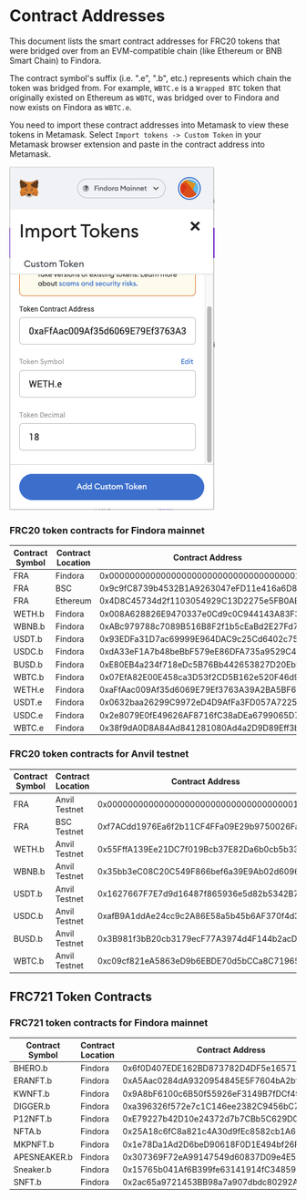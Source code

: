 # Contract Addresses



This document lists the smart contract addresses for FRC20 tokens that were bridged over from an EVM-compatible chain (like Ethereum or BNB Smart Chain) to Findora.

The contract symbol's suffix (i.e. ".e", ".b", etc.) represents which chain the token was bridged from. For example, `WBTC.e` is a `Wrapped BTC` token that originally existed on Ethereum as `WBTC`, was bridged over to Findora and now exists on Findora as `WBTC.e`.

You need to import these contract addresses into Metamask to view these tokens in Metamask. Select `Import tokens -> Custom Token` in your Metamask browser extension and paste in the contract address into Metamask.

![](<../.gitbook/assets/image (3) (2) (1).png>)

### FRC20 token contracts for Findora mainnet[​](https://wiki.findora.org/docs/evm\_guides/use\_wallet/metamask/tokens#frc20-token-contracts-for-findora-mainnet) <a href="#frc20-token-contracts-for-findora-mainnet" id="frc20-token-contracts-for-findora-mainnet"></a>

| Contract Symbol | Contract Location | Contract Address                           | Source Symbol | Source Location | Source Address                             |
| --------------- | ----------------- | ------------------------------------------ | ------------- | --------------- | ------------------------------------------ |
| FRA             | Findora           | 0x0000000000000000000000000000000000001000 | ---           | ---             | ---                                        |
| FRA             | BSC               | 0x9c9fC8739b4532B1A9263047eFD11e416a6D8eE7 | FRA           | Findora         | 0x0000000000000000000000000000000000001000 |
| FRA             | Ethereum          | 0x4D8C45734d2f1103054929C13D2275e5FB0ABEce | FRA           | Findora         | 0x0000000000000000000000000000000000001000 |
| WETH.b          | Findora           | 0x008A628826E9470337e0Cd9c0C944143A83F32f3 | ETH           | BSC             | 0x2170ed0880ac9a755fd29b2688956bd959f933f8 |
| WBNB.b          | Findora           | 0xABc979788c7089B516B8F2f1b5cEaBd2E27Fd78b | WBNB          | BSC             | 0xbb4CdB9CBd36B01bD1cBaEBF2De08d9173bc095c |
| USDT.b          | Findora           | 0x93EDFa31D7ac69999E964DAC9c25Cd6402c75DB3 | USDT          | BSC             | 0x55d398326f99059ff775485246999027b3197955 |
| USDC.b          | Findora           | 0xdA33eF1A7b48beBbF579eE86DFA735a9529C4950 | USDC          | BSC             | 0x8ac76a51cc950d9822d68b83fe1ad97b32cd580d |
| BUSD.b          | Findora           | 0xE80EB4a234f718eDc5B76Bb442653827D20Ebb2d | BUSD          | BSC             | 0xe9e7cea3dedca5984780bafc599bd69add087d56 |
| WBTC.b          | Findora           | 0x07EfA82E00E458ca3D53f2CD5B162e520F46d911 | BTCB          | BSC             | 0x7130d2a12b9bcbfae4f2634d864a1ee1ce3ead9c |
| WETH.e          | Findora           | 0xaFfAac009Af35d6069E79Ef3763A39A2BA5BF65f | WETH          | Ethereum        | 0xC02aaA39b223FE8D0A0e5C4F27eAD9083C756Cc2 |
| USDT.e          | Findora           | 0x0632baa26299C9972eD4D9AfFa3FD057A72252Ff | USDT          | Ethereum        | 0xdAC17F958D2ee523a2206206994597C13D831ec7 |
| USDC.e          | Findora           | 0x2e8079E0fE49626AF8716fC38aDEa6799065D7f7 | USDC          | Ethereum        | 0xA0b86991c6218b36c1d19D4a2e9Eb0cE3606eB48 |
| WBTC.e          | Findora           | 0x38f9dA0D8A84Ad841281080Ad4a2D9D89Eff3bFf | WBTC          | Ethereum        | 0x2260FAC5E5542a773Aa44fBCfeDf7C193bc2C599 |

### FRC20 token contracts for Anvil testnet[​](https://wiki.findora.org/docs/evm\_guides/use\_wallet/metamask/tokens#frc20-token-contracts-for-anvil-testnet) <a href="#frc20-token-contracts-for-anvil-testnet" id="frc20-token-contracts-for-anvil-testnet"></a>

| Contract Symbol | Contract Location | Contract Address                           | Source Symbol | Source Location | Source Address                             |
| --------------- | ----------------- | ------------------------------------------ | ------------- | --------------- | ------------------------------------------ |
| FRA             | Anvil Testnet     | 0x0000000000000000000000000000000000001000 | ---           | ---             | ---                                        |
| FRA             | BSC Testnet       | 0xf7ACdd1976Ea6f2b11CF4FFa09E29b9750026Faa | FRA           | BSC Testnet     | 0x0000000000000000000000000000000000001000 |
| WETH.b          | Anvil Testnet     | 0x55FffA139Ee21DC7f019Bcb37E82Da6b0cb5b33E | ETH           | BSC Testnet     | 0x2170ed0880ac9a755fd29b2688956bd959f933f8 |
| WBNB.b          | Anvil Testnet     | 0x35bb3eC08C20C549F866bef6a39E9Ab02d609609 | WBNB          | BSC Testnet     | 0xbb4CdB9CBd36B01bD1cBaEBF2De08d9173bc095c |
| USDT.b          | Anvil Testnet     | 0x1627667F7E7d9d16487f865936e5d82b5342B720 | USDT          | BSC Testnet     | 0x55d398326f99059ff775485246999027b3197955 |
| USDC.b          | Anvil Testnet     | 0xafB9A1ddAe24cc9c2A86E58a5b45b6AF370f4d36 | USDC          | BSC Testnet     | 0x8ac76a51cc950d9822d68b83fe1ad97b32cd580d |
| BUSD.b          | Anvil Testnet     | 0x3B981f3bB20cb3179ecF77A3974d4F144b2acD61 | BUSD          | BSC Testnet     | 0xe9e7cea3dedca5984780bafc599bd69add087d56 |
| WBTC.b          | Anvil Testnet     | 0xc09cf821eA5863eD9b6EBDE70d5bCCa8C71965Ab | BTCB          | BSC Testnet     | 0x7130d2a12b9bcbfae4f2634d864a1ee1ce3ead9c |

## FRC721 Token Contracts

### FRC721 token contracts for Findora mainnet[​](https://wiki.findora.org/docs/evm\_guides/use\_wallet/metamask/tokens#frc721-token-contracts-for-findora-mainnet) <a href="#frc721-token-contracts-for-findora-mainnet" id="frc721-token-contracts-for-findora-mainnet"></a>

| Contract Symbol | Contract Location | Contract Address                           | Source Symbol | Source Location | Source Address                             |
| --------------- | ----------------- | ------------------------------------------ | ------------- | --------------- | ------------------------------------------ |
| BHERO.b         | Findora           | 0x6f0D407EDE162BD873782D4DF5e165716821BDf3 | BHERO         | BSC             | 0x30Cc0553F6Fa1fAF6d7847891b9b36eb559dC618 |
| ERANFT.b        | Findora           | 0xA5Aac0284dA9320954845E5F7604bA2bf8987A19 | ERANFT        | BSC             | 0x07D971C03553011a48E951a53F48632D37652Ba1 |
| KWNFT.b         | Findora           | 0x9A8bF6100c6B50f55926eF3149B7fDCf495a6d14 | KWNFT         | BSC             | 0x88cc39d52890Cde1108a9F05B0E5F1919d4AaB88 |
| DIGGER.b        | Findora           | 0xa396326f572e7c1C146ee2382C9456bC79faC198 | DIGGER        | BSC             | 0xf97Cde20E9208bD859ACDe7FD36Ece8657642734 |
| P12NFT.b        | Findora           | 0xE79227b42D10e24372d7b7CBb5C629D09A673549 | P12NFT        | BSC             | 0xb034d6bA0b6593Fa5107C6a55042b67746d44605 |
| NFTA.b          | Findora           | 0x25A18c6fC8a821c4A30d9fEc8582cb1A6313Af56 | NFTA          | BSC             | 0x76f9F2b04B5f3F5baD0c3C6a92e994b173F5363E |
| MKPNFT.b        | Findora           | 0x1e78Da1Ad2D6beD90618F0D1E494bf26F7cf433B | MKPNFT        | BSC             | 0x6BDcFcA87765d14f36e99943fC5d82c2292f8b5D |
| APESNEAKER.b    | Findora           | 0x307369F72eA99147549d60837D09e4E5903C5292 | APESNEAKER    | BSC             | 0x0F895e307b250d9D2a4b6D448EE0C02764902189 |
| Sneaker.b       | Findora           | 0x15765b041Af6B399fe63141914fC34859c40F8FE | Sneaker       | BSC             | 0xcC39F4105261a55457919AB0538D0Ce1E0063444 |
| SNFT.b          | Findora           | 0x2ac65a9721453BB98a7a907dbdc80292Aa5F04fE | SNFT          | BSC             | 0x69D60ad11fEB699fE5fEEeB16AC691dF090bfd50 |
